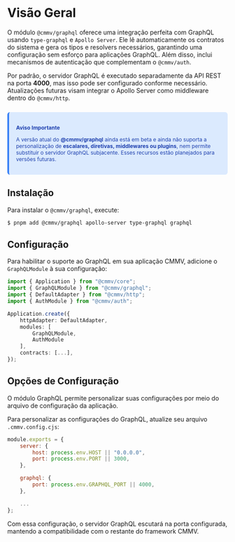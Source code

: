 # Visão Geral

O módulo `@cmmv/graphql` oferece uma integração perfeita com GraphQL usando `type-graphql` e `Apollo Server`. Ele lê automaticamente os contratos do sistema e gera os tipos e resolvers necessários, garantindo uma configuração sem esforço para aplicações GraphQL. Além disso, inclui mecanismos de autenticação que complementam o `@cmmv/auth`.

Por padrão, o servidor GraphQL é executado separadamente da API REST na porta **4000**, mas isso pode ser configurado conforme necessário. Atualizações futuras visam integrar o Apollo Server como middleware dentro do `@cmmv/http`.

<div style="
    background-color: #DBEAFE;
    border-left: 4px solid #3B82F6;
    color: #1E40AF;
    padding: 1rem;
    border-radius: 0.375rem;
    margin: 1.5rem 0;
    font-size: 12px;
">
    <p style="font-weight: bold; margin-bottom: 0.5rem;">Aviso Importante</p>
    <p>
        A versão atual do <strong>@cmmv/graphql</strong> ainda está em beta e ainda não suporta a personalização de <strong>escalares, diretivas, middlewares ou plugins</strong>, nem permite substituir o servidor GraphQL subjacente. Esses recursos estão planejados para versões futuras.
    </p>
</div>

## Instalação

Para instalar o `@cmmv/graphql`, execute:

```bash
$ pnpm add @cmmv/graphql apollo-server type-graphql graphql
```

## Configuração

Para habilitar o suporte ao GraphQL em sua aplicação CMMV, adicione o ``GraphQLModule`` à sua configuração:

```typescript
import { Application } from "@cmmv/core";
import { GraphQLModule } from "@cmmv/graphql";
import { DefaultAdapter } from "@cmmv/http";
import { AuthModule } from "@cmmv/auth";

Application.create({
    httpAdapter: DefaultAdapter,
    modules: [
        GraphQLModule,
        AuthModule
    ],
    contracts: [...],
});
```

## Opções de Configuração

O módulo GraphQL permite personalizar suas configurações por meio do arquivo de configuração da aplicação.

Para personalizar as configurações do GraphQL, atualize seu arquivo `.cmmv.config.cjs`:

```javascript
module.exports = {
    server: {
        host: process.env.HOST || "0.0.0.0",
        port: process.env.PORT || 3000,
    },

    graphql: {
        port: process.env.GRAPHQL_PORT || 4000,
    },

    ...
};
```

Com essa configuração, o servidor GraphQL escutará na porta configurada, mantendo a compatibilidade com o restante do framework CMMV.
